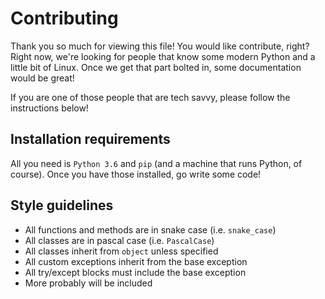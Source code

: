 # Contributing

Thank you so much for viewing this file! You would like contribute, right? Right now, we're looking for people
that know some modern Python and a little bit of Linux. Once we get that part bolted in, some documentation would be great!

If you are one of those people that are tech savvy, please follow the instructions below!

## Installation requirements
All you need is `Python 3.6` and `pip` (and a machine that runs Python, of course). Once you have those installed, go write some code!

## Style guidelines
- All functions and methods are in snake case (i.e. `snake_case`)
- All classes are in pascal case (i.e. `PascalCase`)
- All classes inherit from `object` unless specified
- All custom exceptions inherit from the base exception
- All try/except blocks must include the base exception
- More probably will be included


